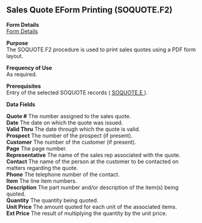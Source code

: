 ##  Sales Quote EForm Printing (SOQUOTE.F2)

<PageHeader />

**Form Details**  
[ Form Details ](SOQUOTE-F2-1/README.md)   

**Purpose**  
The SOQUOTE.F2 procedure is used to print sales quotes using a PDF form
layout.

**Frequency of Use**  
As required.

**Prerequisites**  
Entry of the selected SOQUOTE records ( [ SOQUOTE.E ](../../MRK-ENTRY/SOQUOTE-E/README.md) ). 

**Data Fields**

**Quote #** The number assigned to the sales quote.  
**Date** The date on which the quote was issued.  
**Valid Thru** The date through which the quote is valid.  
**Prospect** The number of the prospect (if present).  
**Customer** The number of the customer (if present).  
**Page** The page number.  
**Representative** The name of the sales rep associated with the quote.  
**Contact** The name of the person at the customer to be contacted on matters
regarding the quote.  
**Phone** The telephone number of the contact.  
**Item** The line item numbers.  
**Description** The part number and/or description of the item(s) being
quoted.  
**Quantity** The quantity being quoted.  
**Unit Price** The amount quoted for each unit of the associated items.  
**Ext Price** The result of multiplying the quantity by the unit price.  
  
<badge text= "Version 8.10.57" vertical="middle" />

<PageFooter />